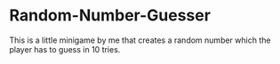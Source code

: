 # Random-Number-Guesser
This is a little minigame by me that creates a random number which the player has to guess in 10 tries.
